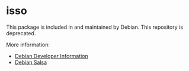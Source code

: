 # isso

This package is included in and maintained by Debian. This repository is deprecated.

More information:

* [Debian Developer Information](https://tracker.debian.org/pkg/isso)
* [Debian Salsa](https://salsa.debian.org/jelmer/isso)

